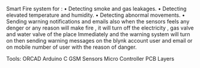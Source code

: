 Smart Fire system for :
• Detecting smoke and gas leakages.
• Detecting elevated temperature and humidity.
• Detecting abnormal movements.
• Sending warning notifications and emails
also when the sensors feels any denger or any reason will make fire , it will turn off the electricity , gas valve and water valve of the place Immediately and the warning system will turn on then sending warning messages 
on the blynk account user and email or on mobile number of user with the reason of danger.


Tools:
ORCAD 
Arduino C 
GSM
Sensors 
Micro Controller 
PCB 
Layers



 
